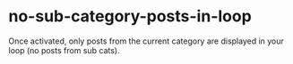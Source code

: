 # no-sub-category-posts-in-loop
Once activated, only posts from the current category are displayed in your loop (no posts from sub cats).
